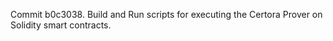 Commit b0c3038.                    Build and Run scripts for executing the Certora Prover on Solidity smart contracts.